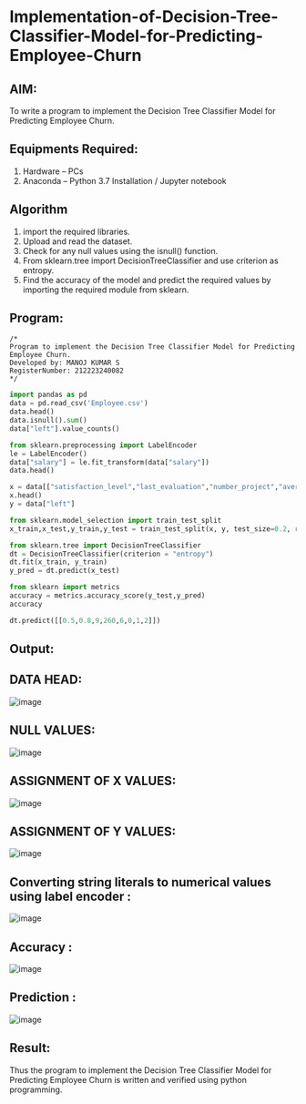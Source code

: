 # Implementation-of-Decision-Tree-Classifier-Model-for-Predicting-Employee-Churn

## AIM:
To write a program to implement the Decision Tree Classifier Model for Predicting Employee Churn.

## Equipments Required:
1. Hardware – PCs
2. Anaconda – Python 3.7 Installation / Jupyter notebook

## Algorithm
1. import the required libraries.
2. Upload and read the dataset.
3. Check for any null values using the isnull() function.
4. From sklearn.tree import DecisionTreeClassifier and use criterion as entropy.
5. Find the accuracy of the model and predict the required values by importing the required module from sklearn.

## Program:
```
/*
Program to implement the Decision Tree Classifier Model for Predicting Employee Churn.
Developed by: MANOJ KUMAR S
RegisterNumber: 212223240082
*/
```
```python
import pandas as pd
data = pd.read_csv('Employee.csv')
data.head()
data.isnull().sum()
data["left"].value_counts()

from sklearn.preprocessing import LabelEncoder
le = LabelEncoder()
data["salary"] = le.fit_transform(data["salary"])
data.head()

x = data[["satisfaction_level","last_evaluation","number_project","average_montly_hours","time_spend_company","Work_accident","promotion_last_5years","salary"]]
x.head()
y = data["left"]

from sklearn.model_selection import train_test_split
x_train,x_test,y_train,y_test = train_test_split(x, y, test_size=0.2, random_state = 100)

from sklearn.tree import DecisionTreeClassifier
dt = DecisionTreeClassifier(criterion = "entropy")
dt.fit(x_train, y_train)
y_pred = dt.predict(x_test)

from sklearn import metrics
accuracy = metrics.accuracy_score(y_test,y_pred)
accuracy

dt.predict([[0.5,0.8,9,260,6,0,1,2]])
```

## Output:
## DATA HEAD:
![image](https://github.com/Mkumar262006/Implementation-of-Decision-Tree-Classifier-Model-for-Predicting-Employee-Churn/assets/147139472/9de247a0-dc0b-4dd3-ab32-cfd65a53a730)


## NULL VALUES:
![image](https://github.com/Mkumar262006/Implementation-of-Decision-Tree-Classifier-Model-for-Predicting-Employee-Churn/assets/147139472/68c65ae1-39e3-4ceb-8464-73d8036708e1)

## ASSIGNMENT OF X VALUES:
![image](https://github.com/Mkumar262006/Implementation-of-Decision-Tree-Classifier-Model-for-Predicting-Employee-Churn/assets/147139472/f8a9b91a-dbea-4ff1-817d-5ec928b07081)

## ASSIGNMENT OF Y VALUES:
![image](https://github.com/Mkumar262006/Implementation-of-Decision-Tree-Classifier-Model-for-Predicting-Employee-Churn/assets/147139472/2ad34639-128f-4b49-a0c8-87c5497e2fb3)

## Converting string literals to numerical values using label encoder :
![image](https://github.com/Mkumar262006/Implementation-of-Decision-Tree-Classifier-Model-for-Predicting-Employee-Churn/assets/147139472/68cb277d-fa60-41b8-bd66-38afb6a27016)


## Accuracy :
![image](https://github.com/Mkumar262006/Implementation-of-Decision-Tree-Classifier-Model-for-Predicting-Employee-Churn/assets/147139472/2384bda4-5d3f-427b-a005-d0f777b07db7)




## Prediction :
![image](https://github.com/Mkumar262006/Implementation-of-Decision-Tree-Classifier-Model-for-Predicting-Employee-Churn/assets/147139472/734ab7e7-e346-4c1d-9508-f3e1e4f29410)



## Result:
Thus the program to implement the  Decision Tree Classifier Model for Predicting Employee Churn is written and verified using python programming.
